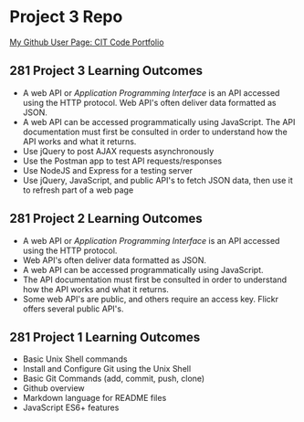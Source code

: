 # Project 3 Repo
[My Github User Page: CIT Code Portfolio](https://eitandavis.github.io/)

## 281 Project 3 Learning Outcomes

* A web API or *Application Programming Interface* is an API accessed using the HTTP protocol. Web API's often deliver data formatted as JSON.
* A web API can be accessed programmatically using JavaScript. The API documentation must first be consulted in order to understand how the API works and what it returns.
* Use jQuery to post AJAX requests asynchronously
* Use the Postman app to test API requests/responses
* Use NodeJS and Express for a testing server
* Use jQuery, JavaScript, and public API's to fetch JSON data, then use it to refresh part of a web page

## 281 Project 2 Learning Outcomes

* A web API or *Application Programming Interface* is an API accessed using the HTTP protocol.
* Web API's often deliver data formatted as JSON.
* A web API can be accessed programmatically using JavaScript.
* The API documentation must first be consulted in order to understand how the API works and what it returns.
* Some web API's are public, and others require an access key. Flickr offers several public API's.

## 281 Project 1 Learning Outcomes

* Basic Unix Shell commands
* Install and Configure Git using the Unix Shell
* Basic Git Commands (add, commit, push, clone)
* Github overview
* Markdown language for README files
* JavaScript ES6+ features
